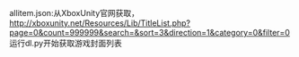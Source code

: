 allitem.json:从XboxUnity官网获取，http://xboxunity.net/Resources/Lib/TitleList.php?page=0&count=999999&search=&sort=3&direction=1&category=0&filter=0
运行dl.py开始获取游戏封面列表